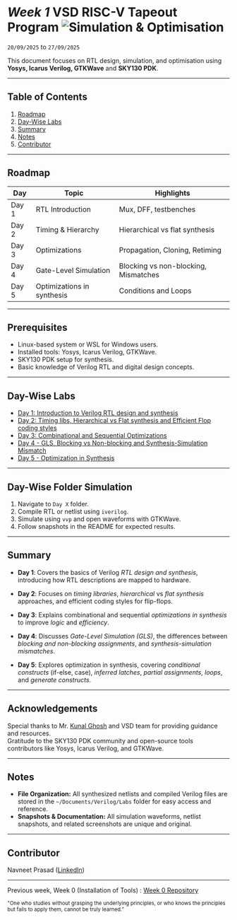# *Week 1* VSD RISC-V Tapeout Program ![Simulation & Optimisation](https://img.shields.io/badge/Simulation_%26_Optimisation-done-darkgreen)

`20/09/2025` to `27/09/2025`

This document focuses on RTL design, simulation, and optimisation using __Yosys, Icarus Verilog, GTKWave__ and __SKY130 PDK__.

---

## Table of Contents

1. [Roadmap](#roadmap)
2. [Day-Wise Labs](#day-wise-labs)
3. [Summary](#summary)
4. [Notes](#notes)
5. [Contributor](#contributor)

---

## Roadmap

| Day   | Topic                 | Highlights                                |
| ----- | --------------------- | ----------------------------------------- |
| Day 1 | RTL Introduction      | Mux, DFF, testbenches                     |
| Day 2 | Timing & Hierarchy    | Hierarchical vs flat synthesis            |
| Day 3 | Optimizations         | Propagation, Cloning, Retiming            |
| Day 4 | Gate-Level Simulation | Blocking vs non-blocking, Mismatches      |
| Day 5 | Optimizations in synthesis | Conditions and Loops                 |

---

## Prerequisites
- Linux-based system or WSL for Windows users.
- Installed tools: Yosys, Icarus Verilog, GTKWave.
- SKY130 PDK setup for synthesis.
- Basic knowledge of Verilog RTL and digital design concepts.

---

## Day-Wise Labs
 - [Day 1: Introduction to Verilog RTL design and synthesis](https://github.com/navneetprasad1311/vsd-soc-pgrm-w1/blob/main/Day1/README.md)
 - [Day 2: Timing libs, Hierarchical vs Flat synthesis and Efficient Flop coding styles](https://github.com/navneetprasad1311/vsd-soc-pgrm-w1/blob/main/Day2/README.md)
 - [Day 3: Combinational and Sequential Optimizations](https://github.com/navneetprasad1311/vsd-soc-pgrm-w1/blob/main/Day3/README.md)
 - [Day 4 - GLS, Blocking vs Non-blocking and Synthesis-Simulation Mismatch](https://github.com/navneetprasad1311/vsd-soc-pgrm-w1/blob/main/Day4/README.md)
 - [Day 5 - Optimization in Synthesis](https://github.com/navneetprasad1311/vsd-soc-pgrm-w1/blob/main/Day5/README.md)

---

## Day-Wise Folder Simulation

1. Navigate to `Day X` folder.
2. Compile RTL or netlist using `iverilog`.
3. Simulate using `vvp` and open waveforms with GTKWave.
4. Follow snapshots in the README for expected results.

---

## Summary
- **Day 1**: Covers the basics of Verilog *RTL design and synthesis*, introducing how RTL descriptions are mapped to hardware.

- **Day 2**: Focuses on *timing libraries*, *hierarchical* vs *flat synthesis* approaches, and efficient coding styles for flip-flops.

- **Day 3**: Explains combinational and sequential *optimizations in synthesis* to improve *logic* and *efficiency*.

- **Day 4**: Discusses *Gate-Level Simulation (GLS)*, the differences between *blocking and non-blocking assignments*, and *synthesis-simulation mismatches*.

- **Day 5**: Explores optimization in synthesis, covering *conditional constructs* (if-else, case), *inferred latches*, *partial assignments*, *loops*, and *generate constructs*.

---

## Acknowledgements

Special thanks to Mr. [Kunal Ghosh](https://in.linkedin.com/in/kunal-ghosh-vlsisystemdesign-com-28084836) and VSD team for providing guidance and resources.  
Gratitude to the SKY130 PDK community and open-source tools contributors like Yosys, Icarus Verilog, and GTKWave.

---

## Notes
- **File Organization:** All synthesized netlists and compiled Verilog files are stored in the `~/Documents/Verilog/Labs` folder for easy access and reference.  
- **Snapshots & Documentation:** All simulation waveforms, netlist snapshots, and related screenshots are unique and original.

---

## Contributor
  Navneet Prasad ([LinkedIn](https://linkedin.com/in/navneetprasad1311)) 

---

Previous week, Week 0 (Installation of Tools) : [Week 0 Repository](https://github.com/navneetprasad1311/vsd-soc-pgrm-w0)

<sub>"One who studies without grasping the underlying principles, or who knows the principles but fails to apply them, cannot be truly learned.”</sub>
